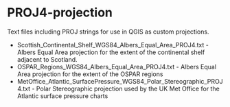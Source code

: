 # PROJ4-projection

Text files including PROJ strings for use in QGIS as custom projections.

* Scottish_Continental_Shelf_WGS84_Albers_Equal_Area_PROJ4.txt - Albers Equal Area projection for the extent of the continental shelf adjacent to Scotland.
* OSPAR_Regions_WGS84_Albers_Equal_Area_PROJ4.txt - Albers Equal Area projection for the extent of the OSPAR regions
* MetOffice_Atlantic_SurfacePressure_WGS84_Polar_Stereographic_PROJ4.txt - Polar Stereographic projection used by the UK Met Office for the Atlantic surface pressure charts
